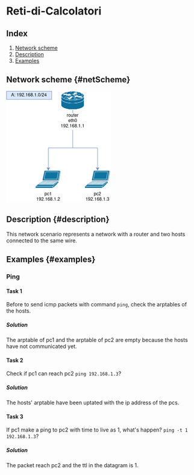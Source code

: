 # Reti-di-Calcolatori

## Index 
1. [Network scheme](#netScheme)
2. [Description](#description)
2. [Examples](#examples)

## Network scheme {#netScheme}
![alt text](network.png)

## Description {#description}
This network scenario represents a network with a router and two hosts connected to the same wire.


## Examples {#examples}
### Ping

#### Task 1
Before to send icmp packets with command `ping`, check the arptables of the hosts.
##### Solution
The arptable of pc1 and the arptable of pc2 are empty because the hosts have not communicated yet. 
#### Task 2
Check if pc1 can reach pc2 `ping 192.168.1.3`?
##### Solution
The hosts' arptable have been uptated with the ip address of the pcs.
#### Task 3
If pc1 make a ping to pc2 with time to live as 1, what's happen? `ping -t 1 192.168.1.3`?
##### Solution
The packet reach pc2 and the ttl in the datagram is 1.